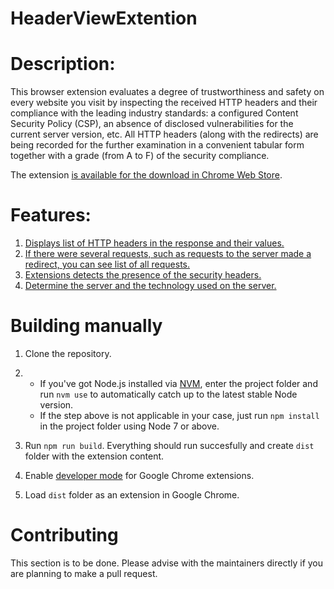 # HeaderViewExtention

# Description:

This browser extension evaluates a degree of trustworthiness and safety on every website you visit by inspecting the received HTTP headers and their compliance with the leading industry standards: a configured Content Security Policy (CSP), an absence of disclosed vulnerabilities for the current server version, etc. All HTTP headers (along with the redirects) are being recorded for the further examination in a convenient tabular form together with a grade (from A to F) of the security compliance.

The extension [is available for the download in Chrome Web Store](https://chrome.google.com/webstore/detail/header-view/gcaboclbghhfldnhffkbknldjhcogpog).

# Features:
1. [Displays list of HTTP headers in the response and their values.](https://github.com/Nidhognit/HeaderViewExtention/wiki/Displays-list-of-HTTP-headers-in-the-response-and-their-values.)
2. [If there were several requests, such as requests to the server made a redirect, you can see list of all requests.](https://github.com/Nidhognit/HeaderViewExtention/wiki/If-there-were-several-requests,-such-as-requests-to-the-server-made-a-redirect,-you-can-see-list-of-all-requests.)
3. [Extensions detects the presence of the security headers.](https://github.com/Nidhognit/HeaderViewExtention/wiki/Extensions-detects-the-presence-of-the-security-headers.)
4. [Determine the server and the technology used on the server.](https://github.com/Nidhognit/HeaderViewExtention/wiki/Determine-the-server-and-the-technology-used-on-the-server.)

# Building manually

1. Clone the repository.
2.
	* If you've got Node.js installed via [NVM](https://github.com/creationix/nvm), enter the project folder and run `nvm use` to automatically catch up to the latest stable Node version.
	* If the step above is not applicable in your case, just run `npm install` in the project folder using Node 7 or above.

3. Run `npm run build`. Everything should run succesfully and create `dist` folder with the extension content.
4. Enable [developer mode](https://developer.chrome.com/extensions/faq#faq-dev-01) for Google Chrome extensions.
5. Load `dist` folder as an extension in Google Chrome.

# Contributing

This section is to be done. Please advise with the maintainers directly if you are planning to make a pull request.